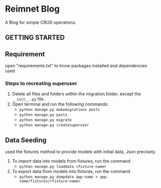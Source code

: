 # Reimnet Blog
A Blog for simple CRUD operations.


## GETTING STARTED
## Requirement
 open "requirements.txt" to know packages installed and dependencies used

### Steps to recreating superuser
1. Delete all files and folders within the migration folder, except the `__init__.py` file.
2. Open terminal and run the following commands:
    - `python manage.py makemigrations posts`
    - `python manage.py posts`
    - `python manage.py migrate`
    - `python manage.py createsuperuser`

## Data Seeding
used the fixtures method to provide models with initial data, Json precisely.
1. To import data into models from fixtures, run the command
    - `python manage.py loaddata <fixture-name>`
2. To export data from models into fixtures, run the command
    - `python manage.py dumpdata app-name > app-name/fixtures/<fixture-name> `
